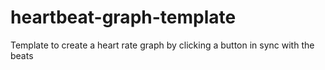 # heartbeat-graph-template
Template to create a heart rate graph by clicking a button in sync with the beats
